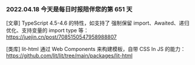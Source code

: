### 2022.04.18 今天是每日时报陪伴您的第 651 天

[文章] TypeScript 4.5-4.6 的特性，如支持了 强制保留 import、Awaited、递归优化、支持变量的 import type 等：<https://juejin.cn/post/7085150547958988807>

[类库] lit-html 通过 Web Components 来构建模板，自带 CSS In JS 的能力：<https://github.com/lit/lit/tree/main/packages/lit-html>
